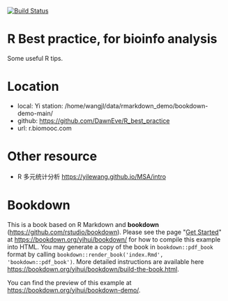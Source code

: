 [![Build Status](https://travis-ci.com/rstudio/bookdown-demo.svg?branch=master)](https://travis-ci.com/rstudio/bookdown-demo)


# R Best practice, for bioinfo analysis

Some useful R tips.




# Location

- local: Yi station: /home/wangjl/data/rmarkdown_demo/bookdown-demo-main/
- github: https://github.com/DawnEve/R_best_practice
- url: r.biomooc.com





# Other resource

- R 多元统计分析 https://yilewang.github.io/MSA/intro




# Bookdown

This is a book based on R Markdown and **bookdown** (https://github.com/rstudio/bookdown). Please see the page "[Get Started](https://bookdown.org/yihui/bookdown/get-started.html)" at https://bookdown.org/yihui/bookdown/ for how to compile this example into HTML. You may generate a copy of the book in `bookdown::pdf_book` format by calling `bookdown::render_book('index.Rmd', 'bookdown::pdf_book')`. More detailed instructions are available here https://bookdown.org/yihui/bookdown/build-the-book.html.

You can find the preview of this example at https://bookdown.org/yihui/bookdown-demo/.
